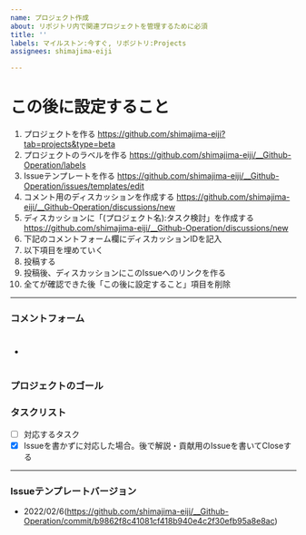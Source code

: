 ```yaml
---
name: プロジェクト作成
about: リポジトリ内で関連プロジェクトを管理するために必須
title: ''
labels: マイルストン:今すぐ, リポジトリ:Projects
assignees: shimajima-eiji

---
```


# この後に設定すること
1. プロジェクトを作る https://github.com/shimajima-eiji?tab=projects&type=beta
1. プロジェクトのラベルを作る https://github.com/shimajima-eiji/__Github-Operation/labels
1. Issueテンプレートを作る https://github.com/shimajima-eiji/__Github-Operation/issues/templates/edit
1. コメント用のディスカッションを作成する https://github.com/shimajima-eiji/__Github-Operation/discussions/new
1. ディスカッションに「(プロジェクト名):タスク検討」を作成する https://github.com/shimajima-eiji/__Github-Operation/discussions/new
1. 下記のコメントフォーム欄にディスカッションIDを記入
1. 以下項目を埋めていく
1. 投稿する
1. 投稿後、ディスカッションにこのIssueへのリンクを作る
1. 全てが確認できた後「この後に設定すること」項目を削除

---

### コメントフォーム
- #

### プロジェクトのゴール


### タスクリスト
- [ ] 対応するタスク
- [x] Issueを書かずに対応した場合。後で解説・貢献用のIssueを書いてCloseする

---

### Issueテンプレートバージョン
- 2022/02/6(https://github.com/shimajima-eiji/__Github-Operation/commit/b9862f8c41081cf418b940e4c2f30efb95a8e8ac)
